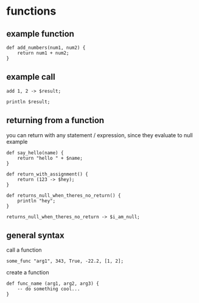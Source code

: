 # functions

## example function

```
def add_numbers(num1, num2) {
    return num1 + num2;
}
```

## example call

```
add 1, 2 -> $result;

println $result;
```

## returning from a function

you can return with any statement / expression, since they evaluate to null
example

```
def say_hello(name) {
    return "hello " + $name;
}
```

```
def return_with_assignment() {
    return (123 -> $hey);
}
```

```
def returns_null_when_theres_no_return() {
    println "hey";
}

returns_null_when_theres_no_return -> $i_am_null;
```

## general syntax
call a function
```
some_func "arg1", 343, True, -22.2, [1, 2];
```
create a function

```
def func_name (arg1, arg2, arg3) {
    -- do something cool...
}
```